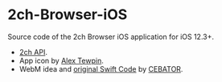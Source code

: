 # 2ch-Browser-iOS

Source code of the 2ch Browser iOS application for iOS 12.3+.

- [2ch API](API-DOC/README.md).
- App icon by [Alex Tewpin](https://github.com/alextewpin).
- WebM idea and [original Swift Code](https://github.com/8of/2ch-Browser-iOS/pull/233) by [CEBATOR](https://github.com/CEBATOR).
